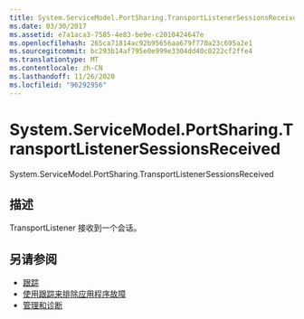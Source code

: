```yaml
---
title: System.ServiceModel.PortSharing.TransportListenerSessionsReceived
ms.date: 03/30/2017
ms.assetid: e7a1aca3-7585-4e83-be9e-c2010424647e
ms.openlocfilehash: 265ca71814ac92b95656aa679f770a23c695a2e1
ms.sourcegitcommit: bc293b14af795e0e999e3304dd40c0222cf2ffe4
ms.translationtype: MT
ms.contentlocale: zh-CN
ms.lasthandoff: 11/26/2020
ms.locfileid: "96292956"
---
```

# <a name="systemservicemodelportsharingtransportlistenersessionsreceived"></a>System.ServiceModel.PortSharing.TransportListenerSessionsReceived

System.ServiceModel.PortSharing.TransportListenerSessionsReceived  
  
## <a name="description"></a>描述  

 TransportListener 接收到一个会话。  
  
## <a name="see-also"></a>另请参阅

- [跟踪](index.md)
- [使用跟踪来排除应用程序故障](using-tracing-to-troubleshoot-your-application.md)
- [管理和诊断](../index.md)
